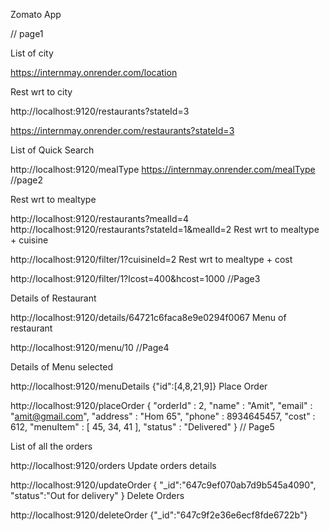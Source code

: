 Zomato App


// page1

List of city

https://internmay.onrender.com/location

Rest wrt to city

http://localhost:9120/restaurants?stateId=3

https://internmay.onrender.com/restaurants?stateId=3

List of Quick Search

http://localhost:9120/mealType
https://internmay.onrender.com/mealType
//page2

Rest wrt to mealtype

http://localhost:9120/restaurants?mealId=4
http://localhost:9120/restaurants?stateId=1&mealId=2
Rest wrt to mealtype + cuisine

http://localhost:9120/filter/1?cuisineId=2
Rest wrt to mealtype + cost

http://localhost:9120/filter/1?lcost=400&hcost=1000
//Page3

Details of Restaurant

http://localhost:9120/details/64721c6faca8e9e0294f0067
Menu of restaurant

http://localhost:9120/menu/10
//Page4

Details of Menu selected

http://localhost:9120/menuDetails {"id":[4,8,21,9]}
Place Order

http://localhost:9120/placeOrder { "orderId" : 2, "name" : "Amit", "email" : "amit@gmail.com", "address" : "Hom 65", "phone" : 8934645457, "cost" : 612, "menuItem" : [ 45, 34, 41 ], "status" : "Delivered" }
// Page5

List of all the orders

http://localhost:9120/orders
Update orders details

http://localhost:9120/updateOrder { "_id":"647c9ef070ab7d9b545a4090", "status":"Out for delivery" }
Delete Orders

http://localhost:9120/deleteOrder {"_id":"647c9f2e36e6ecf8fde6722b"}